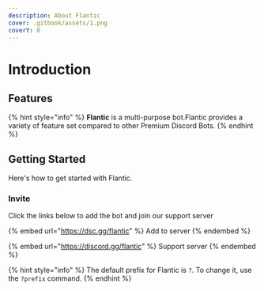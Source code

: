 ```yaml
---
description: About Flantic
cover: .gitbook/assets/1.png
coverY: 0
---
```


# Introduction

## Features

{% hint style="info" %}
**Flantic** is a multi-purpose bot.Flantic provides a variety of feature set compared to other Premium Discord Bots.
{% endhint %}

## Getting Started

Here's how to get started with Flantic.

### Invite 
Click the links below to add the bot and join our support server

{% embed url="https://dsc.gg/flantic" %}
Add to server
{% endembed %}

{% embed url="https://discord.gg/flantic" %}
Support server
{% endembed %}

{% hint style="info" %}
The default prefix for Flantic is `?`. To change it, use the `?prefix` command.
{% endhint %}
